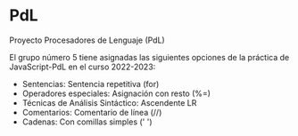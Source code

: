 # PdL
Proyecto Procesadores de Lenguaje (PdL)

El grupo número 5 tiene asignadas las siguientes opciones de la práctica de JavaScript-PdL en el curso 2022-2023:

* Sentencias: Sentencia repetitiva (for)
* Operadores especiales: Asignación con resto (%=)
* Técnicas de Análisis Sintáctico: Ascendente LR
* Comentarios: Comentario de línea (//)
* Cadenas: Con comillas simples (' ')
